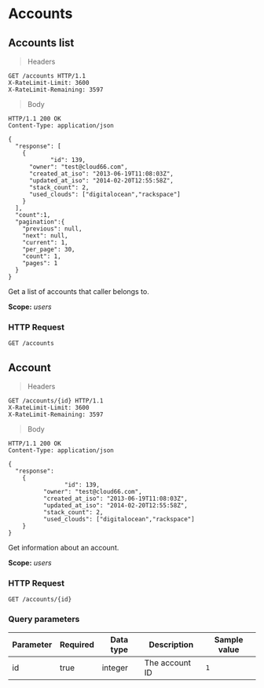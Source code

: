 # Accounts

## Accounts list

> Headers

```http
GET /accounts HTTP/1.1
X-RateLimit-Limit: 3600
X-RateLimit-Remaining: 3597
```

> Body

```http
HTTP/1.1 200 OK
Content-Type: application/json

{
  "response": [
    {
            "id": 139,
      "owner": "test@cloud66.com",
      "created_at_iso": "2013-06-19T11:08:03Z",
      "updated_at_iso": "2014-02-20T12:55:58Z",
      "stack_count": 2,
      "used_clouds": ["digitalocean","rackspace"]
    }
  ],
  "count":1,
  "pagination":{
    "previous": null,
    "next": null,
    "current": 1,
    "per_page": 30,
    "count": 1,
    "pages": 1
  }
}
```

Get a list of accounts that caller belongs to.

<aside class="notice">
<b>Scope:</b> <i>users</i>
</aside>

### HTTP Request

`GET /accounts`

## Account

> Headers

```http
GET /accounts/{id} HTTP/1.1
X-RateLimit-Limit: 3600
X-RateLimit-Remaining: 3597
```

> Body

```http
HTTP/1.1 200 OK
Content-Type: application/json

{
  "response":
    {
                "id": 139,
          "owner": "test@cloud66.com",
          "created_at_iso": "2013-06-19T11:08:03Z",
          "updated_at_iso": "2014-02-20T12:55:58Z",
          "stack_count": 2,
          "used_clouds": ["digitalocean","rackspace"]
    }
}
```

Get information about an account.

<aside class="notice">
<b>Scope:</b> <i>users</i>
</aside>

### HTTP Request

`GET /accounts/{id}`

### Query parameters

Parameter | Required | Data type | Description |  Sample value
--------- | ------- | ------- |----------- |  -------
id | true | integer | The account ID | `1`
